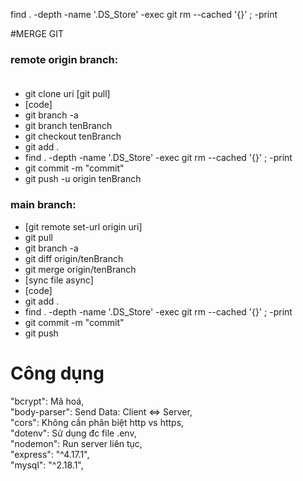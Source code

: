 find . -depth -name '.DS_Store' -exec git rm --cached '{}' \; -print

#MERGE GIT
### remote origin branch:<br /><br />
- git clone uri [git pull]
- [code]
- git branch -a
- git branch tenBranch
- git checkout tenBranch
- git add .
- find . -depth -name '.DS_Store' -exec git rm --cached '{}' \; -print
- git commit -m "commit"
- git push -u origin tenBranch

### main branch:     
-  [git remote set-url origin uri]
-  git pull
-  git branch -a
-  git diff origin/tenBranch
-  git merge origin/tenBranch
-  [sync file async]
-  [code]
-  git add .
-  find . -depth -name '.DS_Store' -exec git rm --cached '{}' \; -print
-  git commit -m "commit"
-  git push

# Công dụng
"bcrypt": Mã hoá,<br/>
"body-parser": Send Data: Client <=> Server,<br/>
"cors": Không cần phân biệt http vs https,<br/>
"dotenv": Sử dụng đc file .env,<br/>
"nodemon": Run server liên tục,<br/>
"express": "^4.17.1",<br/>
"mysql": "^2.18.1",<br/>